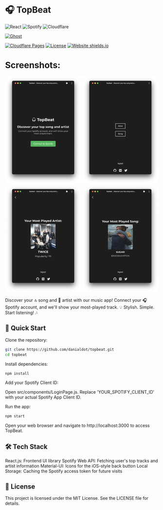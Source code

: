 # 🎧 TopBeat
![React](https://img.shields.io/badge/react-%2320232a.svg?style=for-the-badge&logo=react&logoColor=%2361DAFB) ![Spotify](https://img.shields.io/badge/Spotify-1ED760?style=for-the-badge&logo=spotify&logoColor=white) ![Cloudflare](https://img.shields.io/badge/Cloudflare-F38020?style=for-the-badge&logo=Cloudflare&logoColor=white)

[![Ghost](https://img.shields.io/badge/Ghost-000?style=for-the-badge&logo=ghost&logoColor=white)](https://ghost.danials.space/topbeat/)

[![Cloudflare Pages](https://img.shields.io/static/v1?label=Cloudflare%20Pages&message=Deployed&color=darkcyan)](https://topbeat.pages.dev) [![License](https://img.shields.io/github/license/danialdot/TopBeat.svg)](https://opensource.org/licenses/mit) [![Website shields.io](https://img.shields.io/website-up-down-lightgreen-red/https/topbeat.danials.space)](https://topbeat.danials.space) 


# Screenshots:
<p float="left">
  <img src="./screenshots/img0.png" width="250" />
  <img src="./screenshots/img1.png" width="250" />
  <img src="./screenshots/img2.png" width="250" /> 
  <img src="./screenshots/img3.png" width="250" />
</p>

Discover your 🔝 song and 🎤 artist with our music app! Connect your 🎧 Spotify account, and we'll show your most-played track. 💡 Stylish. Simple. Start listening! 🎶

## 🚀 Quick Start
Clone the repository:
```bash
git clone https://github.com/danialdot/topbeat.git
cd topbeat
```

Install dependencies:
```bash
npm install
```

Add your Spotify Client ID:

Open src/components/LoginPage.js. Replace 'YOUR_SPOTIFY_CLIENT_ID' with your actual Spotify App Client ID.


Run the app:
```bash
npm start
```

Open your web browser and navigate to http://localhost:3000 to access TopBeat.

## 🛠️ Tech Stack
React.js: Frontend UI library
Spotify Web API: Fetching user's top tracks and artist information
Material-UI: Icons for the iOS-style back button
Local Storage: Caching the Spotify access token for future visits

## 📝 License
This project is licensed under the MIT License. See the LICENSE file for details.